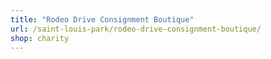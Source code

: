 ```yaml
---
title: "Rodeo Drive Consignment Boutique"
url: /saint-louis-park/rodeo-drive-consignment-boutique/
shop: charity
---
```

